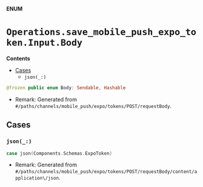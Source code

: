 **ENUM**

# `Operations.save_mobile_push_expo_token.Input.Body`

**Contents**

- [Cases](#cases)
  - `json(_:)`

```swift
@frozen public enum Body: Sendable, Hashable
```

- Remark: Generated from `#/paths/channels/mobile_push/expo/tokens/POST/requestBody`.

## Cases
### `json(_:)`

```swift
case json(Components.Schemas.ExpoToken)
```

- Remark: Generated from `#/paths/channels/mobile_push/expo/tokens/POST/requestBody/content/application\/json`.
